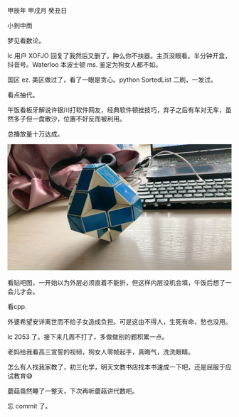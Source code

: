 甲辰年 甲戌月 癸丑日

小到中雨

梦见看数论。

lc 用户 XOFJO 回复了我然后又删了。肿么你不扶器。主页没眼看。半分钟开盒，抖音号。Waterloo 本波士顿 ms. 鉴定为狗女人都不如。

国区 ez. 美区做过了，看了一眼是贪心。python SortedList 二刷，一发过。

看点抽代。

午饭看板牙解说许银川打软件网友，经典软件顿挫技巧，弃子之后有车对无车，虽然多子但一盘散沙，位置不好反而被利用。

总播放量十万达成。

![alt text](<YYV2ZD)W6D~NKR(566(C`QN.jpg>)

看贴吧图，一开始以为外层必须直着不能折，但这样内层没机会填，午饭后想了一会儿才会。

看cpp.

外婆希望安详离世而不给子女造成负担。可是这由不得人，生死有命，愁也没用。

lc 2053 了。接下来几周不打了，多做做别的题积累一点。

老妈给我看高三宣誓的视频，狗女人零帧起手，真晦气，洗洗眼睛。

怎么有人找我家教了，初三化学，明天文教书店找本书速成一下吧，还是屈服于应试教育😅

蘑菇竟然睡了一整天，下次再听蘑菇讲代数吧。

忘 commit 了。